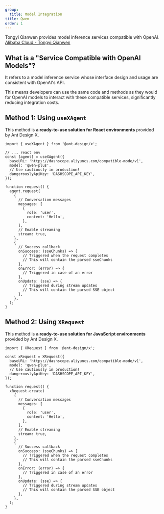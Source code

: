 ```yaml
---
group:
  title: Model Integration
title: Qwen
order: 1
---
```


Tongyi Qianwen provides model inference services compatible with OpenAI.  
[Alibaba Cloud - Tongyi Qianwen](https://help.aliyun.com/zh/dashscope/developer-reference/compatibility-of-openai-with-dashscope?spm=a2c4g.11186623.0.i10)

## What is a "Service Compatible with OpenAI Models"?

It refers to a model inference service whose interface design and usage are consistent with OpenAI's API.

This means developers can use the same code and methods as they would for OpenAI models to interact with these compatible services, significantly reducing integration costs.

## Method 1: Using `useXAgent`

This method is **a ready-to-use solution for React environments** provided by Ant Design X.

```tsx
import { useXAgent } from '@ant-design/x';

// ... react env
const [agent] = useXAgent({
  baseURL: 'https://dashscope.aliyuncs.com/compatible-mode/v1',
  model: 'qwen-plus',
  // Use cautiously in production!
  dangerouslyApiKey: 'DASHSCOPE_API_KEY',
});

function request() {
  agent.request(
    {
      // Conversation messages
      messages: [
        {
          role: 'user',
          content: 'Hello',
        },
      ],
      // Enable streaming
      stream: true,
    },
    {
      // Success callback
      onSuccess: (sseChunks) => {
        // Triggered when the request completes
        // This will contain the parsed sseChunks
      },
      onError: (error) => {
        // Triggered in case of an error
      },
      onUpdate: (sse) => {
        // Triggered during stream updates
        // This will contain the parsed SSE object
      },
    },
  );
}
```

## Method 2: Using `XRequest`

This method is **a ready-to-use solution for JavaScript environments** provided by Ant Design X.

```tsx
import { XRequest } from '@ant-design/x';

const xRequest = XRequest({
  baseURL: 'https://dashscope.aliyuncs.com/compatible-mode/v1',
  model: 'qwen-plus',
  // Use cautiously in production!
  dangerouslyApiKey: 'DASHSCOPE_API_KEY',
});

function request() {
  xRequest.create(
    {
      // Conversation messages
      messages: [
        {
          role: 'user',
          content: 'Hello',
        },
      ],
      // Enable streaming
      stream: true,
    },
    {
      // Success callback
      onSuccess: (sseChunks) => {
        // Triggered when the request completes
        // This will contain the parsed sseChunks
      },
      onError: (error) => {
        // Triggered in case of an error
      },
      onUpdate: (sse) => {
        // Triggered during stream updates
        // This will contain the parsed SSE object
      },
    },
  );
}
```
